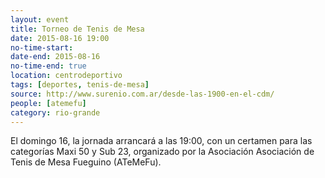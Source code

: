 ```yaml
---
layout: event 
title: Torneo de Tenis de Mesa
date: 2015-08-16 19:00
no-time-start: 
date-end: 2015-08-16
no-time-end: true
location: centrodeportivo
tags: [deportes, tenis-de-mesa]
source: http://www.surenio.com.ar/desde-las-1900-en-el-cdm/
people: [atemefu]
category: rio-grande
---
```


El domingo 16, la jornada arrancará a las 19:00, con un certamen para las categorías Maxi 50 y Sub 23, organizado por la Asociación Asociación de Tenis de Mesa Fueguino (ATeMeFu).

